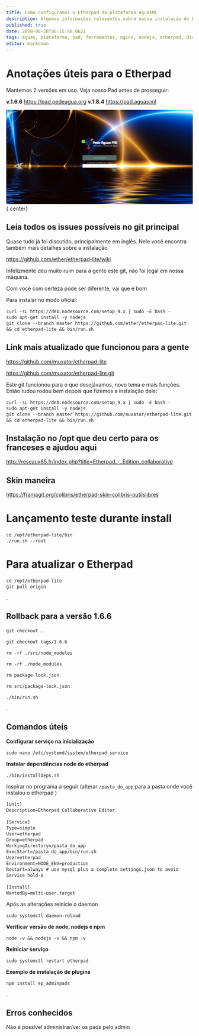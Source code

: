 ```yaml
---
title: Como configuramos o Etherpad da plataforma ÁguasML
description: Algumas informações relevantes sobre nossa instalação do Etherpad no Pede Água Pad
published: true
date: 2020-06-28T06:15:48.062Z
tags: águas, plataforma, pad, ferramentas, nginx, nodejs, etherpad, dicas
editor: markdown
---
```


# Anotações úteis para o Etherpad

Mantemos 2 versões em uso. Veja nosso Pad antes de prosseguir:

**v.1.6.6** https://pad.pedeagua.org
**v.1.8.4** https://pad.aguas.ml




<img src="/uploads/imagens-do-pad/print-pad-pedeagua-org.png" width="550" /> {.center}



## Leia todos os issues possíveis no git principal

Quase tudo já foi discutido, principalmente em inglês. Nele você encontra também mais detalhes sobre a instalação


https://github.com/ether/etherpad-lite/wiki


Infelizmente deu muito ruim para a gente este git, não foi legal em nossa máquina.


Com você com certeza pode ser diferente, vai que é bom


Para instalar no modo oficial:



```text
curl -sL https://deb.nodesource.com/setup_9.x | sudo -E bash -
sudo apt-get install -y nodejs
git clone --branch master https://github.com/ether/etherpad-lite.git && cd etherpad-lite && bin/run.sh
```





## Link mais atualizado que funcionou para a gente

https://github.com/muxator/etherpad-lite

https://github.com/muxator/etherpad-lite.git

Este git funcionou para o que desejávamos, novo tema e mais funções. Então tudou rodou bem depois que fizemos a instalação dele:




```text
curl -sL https://deb.nodesource.com/setup_9.x | sudo -E bash -
sudo apt-get install -y nodejs
git clone --branch master https://github.com/muxator/etherpad-lite.git && cd etherpad-lite && bin/run.sh
```


## Instalação no /opt que deu certo para os franceses e ajudou aqui

http://reseaux85.fr/index.php?title=Etherpad_-_Edition_collaborative




## Skin maneira

https://framagit.org/colibris/etherpad-skin-colibris-outilslibres




# Lançamento teste durante install

```text
cd /opt/etherpad-lite/bin
./run.sh --root
```




# Para atualizar o Etherpad
```text
cd /opt/etherpad-lite
git pull origin
```


.
## Rollback para a versão 1.6.6
```
git checkout .
```
``` 
git checkout tags/1.6.6
```
``` 
rm -rf ./src/node_modules
```
``` 
rm -rf ./node_modules
```
```
rm package-lock.json
```
```
rm src/package-lock.json
```
``` 
./bin/run.sh
```


.
## Comandos úteis

**Configurar serviço na inicialização**

``` 
sudo nano /etc/systemd/system/etherpad.service
```


**Instalar dependências node do etherpad**

``` 
./bin/installDeps.sh
```

Inspirar no programa a seguir (alterar `/pasta_do_app` para a pasta onde você instalou o etherpad )

```
[Unit]
Description=Etherpad Collaborative Editor

[Service]
Type=simple
User=etherpad
Group=etherpad
WorkingDirectory=/pasta_do_app
ExecStart=/pasta_do_app/bin/run.sh
User=etherpad
Environment=NODE_ENV=production
Restart=always # use mysql plus a complete settings.json to avoid Service hold-$

[Install]
WantedBy=multi-user.target

```

Após as alterações reinicie o daemon

```
sudo systemctl daemon-reload
```

**Verificar versão de node, nodejs e npm**
``` 
node -v && nodejs -v && npm -v
```


**Reiniciar serviço**
```text
sudo systemctl restart etherpad
```

**Exemplo de instalação de plugins**
```
npm install ep_adminpads
```

.
## Erros conhecidos

Não é possível administrar/ver os pads pelo admin